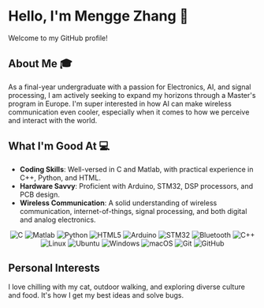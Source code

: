 # Hello, I'm Mengge Zhang 👋

Welcome to my GitHub profile!

## About Me 🎓
As a final-year undergraduate with a passion for Electronics, AI, and signal processing, I am actively seeking to expand my horizons through a Master's program in Europe.
I'm super interested in how AI can make wireless communication even cooler, especially when it comes to how we perceive and interact with the world.

## What I'm Good At 💻
- **Coding Skills**: Well-versed in C and Matlab, with practical experience in C++, Python, and HTML.
- **Hardware Savvy**: Proficient with Arduino, STM32, DSP processors, and PCB design.
- **Wireless Communication**: A solid understanding of wireless communication, internet-of-things, signal processing, and both digital and analog electronics.
<p align="center">
  <img alt="C" src="https://img.shields.io/badge/C-%2300599C.svg?style=for-the-badge&logo=c&logoColor=white"/>
  <img alt="Matlab" src="https://img.shields.io/badge/Matlab-%23E34F26.svg?style=for-the-badge&logo=mathworks&logoColor=white"/>
  <img alt="Python" src="https://img.shields.io/badge/Python-%2314354C.svg?style=for-the-badge&logo=python&logoColor=white"/>
  <img alt="HTML5" src="https://img.shields.io/badge/HTML5-%23E34F26.svg?style=for-the-badge&logo=html5&logoColor=white"/>
  <img alt="Arduino" src="https://img.shields.io/badge/Arduino-%2300979D.svg?style=for-the-badge&logo=arduino&logoColor=white"/>
  <img alt="STM32" src="https://img.shields.io/badge/STM32-%230072BC.svg?style=for-the-badge&logo=stmicroelectronics&logoColor=white"/>
  <img alt="Bluetooth" src="https://img.shields.io/badge/Bluetooth-%230095D5.svg?style=for-the-badge&logo=bluetooth&logoColor=white"/>
  <img alt="C++" src="https://img.shields.io/badge/C++-%2300599C.svg?style=for-the-badge&logo=cplusplus&logoColor=white"/>
  <img alt="Linux" src="https://img.shields.io/badge/Linux-FCC624?style=for-the-badge&logo=linux&logoColor=black"/>
  <img alt="Ubuntu" src="https://img.shields.io/badge/Ubuntu-E95420?style=for-the-badge&logo=ubuntu&logoColor=white"/>
  <img alt="Windows" src="https://img.shields.io/badge/Windows-0078D6?style=for-the-badge&logo=windows&logoColor=white"/>
  <img alt="macOS" src="https://img.shields.io/badge/macOS-000000?style=for-the-badge&logo=apple&logoColor=white"/>
  <img alt="Git" src="https://img.shields.io/badge/Git-F05032?style=for-the-badge&logo=git&logoColor=white"/>
  <img alt="GitHub" src="https://img.shields.io/badge/GitHub-181717?style=for-the-badge&logo=github&logoColor=white"/>
</p>

## Personal Interests 
I love chilling with my cat, outdoor walking, and exploring diverse culture and food. It's how I get my best ideas and solve bugs.
